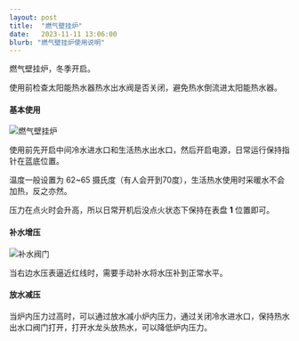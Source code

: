 ```yaml
---
layout: post
title:  "燃气壁挂炉"
date:   2023-11-11 13:06:00
blurb: "燃气壁挂炉使用说明"
---
```


燃气壁挂炉，冬季开启。

使用前检查太阳能热水器热水出水阀是否关闭，避免热水倒流进太阳能热水器。

#### 基本使用

![燃气壁挂炉](/assets/img/posts/IMG_1071.png)

使用前先开启中间冷水进水口和生活热水出水口，然后开启电源，日常运行保持指针在蓝底位置。

温度一般设置为 62~65 摄氏度（有人会开到70度），生活热水使用时采暖水不会加热，反之亦然。

压力在点火时会升高，所以日常开机后没点火状态下保持在表盘 **1** 位置即可。

#### 补水增压

![补水阀门](/assets/img/posts/IMG_1074.png)

当右边水压表逼近红线时，需要手动补水将水压补到正常水平。

#### 放水减压

当炉内压力过高时，可以通过放水减小炉内压力，通过关闭冷水进水口，保持热水出水口阀门打开，打开水龙头放热水，可以降低炉内压力。

